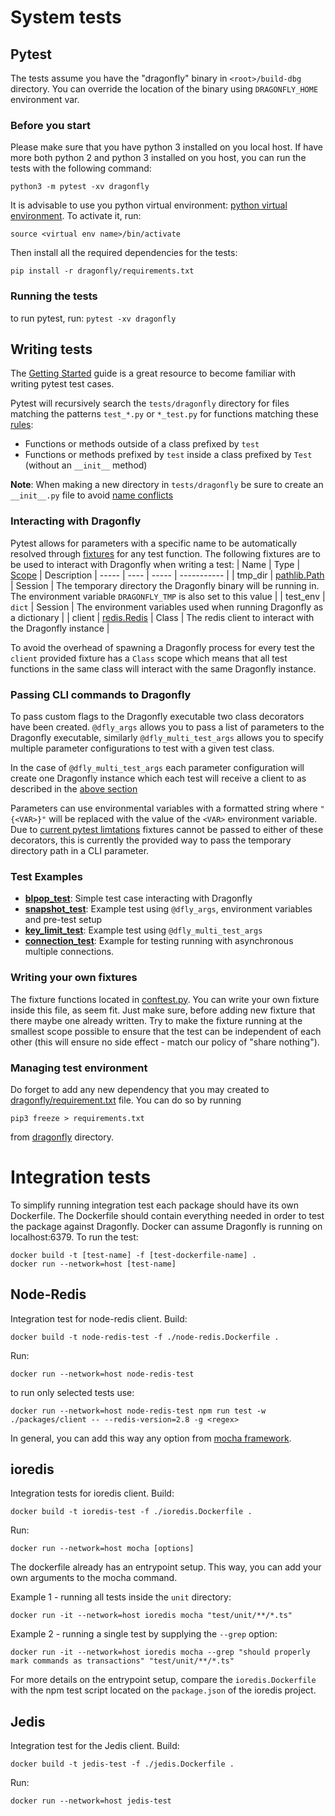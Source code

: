 # System tests


## Pytest

The tests assume you have the "dragonfly" binary in `<root>/build-dbg` directory.
You can override the location of the binary using `DRAGONFLY_HOME` environment var.
### Before you start
Please make sure that you have python 3 installed on you local host.
If have more both python 2 and python 3 installed on you host, you can run the tests with the following command:
```
python3 -m pytest -xv dragonfly
```
It is advisable to use you python virtual environment: [python virtual environment](https://docs.python.org/3/library/venv.html).
To activate it, run:
```
source <virtual env name>/bin/activate
```
Then install all the required dependencies for the tests:
```
pip install -r dragonfly/requirements.txt
```
### Running the tests
to run pytest, run:
`pytest -xv dragonfly`

## Writing tests
The [Getting Started](https://docs.pytest.org/en/7.1.x/getting-started.html) guide is a great resource to become familiar with writing pytest test cases.

Pytest will recursively search the `tests/dragonfly` directory for files matching the patterns `test_*.py` or `*_test.py` for functions matching these [rules](https://docs.pytest.org/en/7.1.x/explanation/goodpractices.html#conventions-for-python-test-discovery):
- Functions or methods outside of a class prefixed by `test`
- Functions or methods prefixed by `test` inside a class prefixed by `Test` (without an `__init__` method)

**Note**: When making a new directory in `tests/dragonfly` be sure to create an `__init__.py` file to avoid [name conflicts](https://docs.pytest.org/en/7.1.x/explanation/goodpractices.html#tests-outside-application-code)

### Interacting with Dragonfly
Pytest allows for parameters with a specific name to be automatically resolved through [fixtures](https://docs.pytest.org/en/7.1.x/explanation/fixtures.html) for any test function. The following fixtures are to be used to interact with Dragonfly when writing a test:
| Name  | Type | [Scope](https://docs.pytest.org/en/7.1.x/how-to/fixtures.html?highlight=scope#scope-sharing-fixtures-across-classes-modules-packages-or-session) | Description
| ----- | ---- | ----- | ----------- |
| tmp_dir | [pathlib.Path](https://docs.python.org/3/library/pathlib.html) | Session | The temporary directory the Dragonfly binary will be running in. The environment variable `DRAGONFLY_TMP` is also set to this value |
| test_env | `dict` | Session | The environment variables used when running Dragonfly as a dictionary |
| client | [redis.Redis](https://redis-py.readthedocs.io/en/stable/connections.html#generic-client) | Class | The redis client to interact with the Dragonfly instance | 

To avoid the overhead of spawning a Dragonfly process for every test the `client` provided fixture has a `Class` scope which means that all test functions in the same class will interact with the same Dragonfly instance.

### Passing CLI commands to Dragonfly
To pass custom flags to the Dragonfly executable two class decorators have been created. `@dfly_args` allows you to pass a list of parameters to the Dragonfly executable, similarly `@dfly_multi_test_args` allows you to specify multiple parameter configurations to test with a given test class.

In the case of `@dfly_multi_test_args` each parameter configuration will create one Dragonfly instance which each test will receive a client to as described in the [above section](#interacting-with-dragonfly)

Parameters can use environmental variables with a formatted string where `"{<VAR>}"` will be replaced with the value of the `<VAR>` environment variable. Due to [current pytest limtations](https://github.com/pytest-dev/pytest/issues/349) fixtures cannot be passed to either of these decorators, this is currently the provided way to pass the temporary directory path in a CLI parameter.

### Test Examples
- **[blpop_test](./dragonfly/blpop_test.py)**: Simple test case interacting with Dragonfly
- **[snapshot_test](./dragonfly/snapshot_test.py)**: Example test using `@dfly_args`, environment variables and pre-test setup
- **[key_limit_test](./dragonfly/key_limit_test.py)**: Example test using `@dfly_multi_test_args`
- **[connection_test](./dragonfly/connection_test.py)**: Example for testing running with asynchronous multiple connections. 

### Writing your own fixtures
The fixture functions located in [conftest.py](./dragonfly/conftest.py).
You can write your own fixture inside this file, as seem fit. Just make sure, before adding new fixture that there maybe one already written.
Try to make the fixture running at the smallest scope possible to ensure that the test can be independent of each other (this will ensure no side effect - match our policy of "share nothing").

### Managing test environment
Do forget to add any new dependency that you may created to [dragonfly/requirement.txt](./dragonfly/requirements.txt) file.
You can do so by running
```
pip3 freeze > requirements.txt 
```
from [dragonfly](./dragonfly/) directory.

# Integration tests
To simplify running integration test each package should have its own Dockerfile. The Dockerfile should contain everything needed in order to test the package against Dragonfly. Docker can assume Dragonfly is running on localhost:6379.
To run the test:
```
docker build -t [test-name] -f [test-dockerfile-name] .
docker run --network=host [test-name]
```

## Node-Redis
Integration test for node-redis client.
Build:
```
docker build -t node-redis-test -f ./node-redis.Dockerfile .
```
Run:
```
docker run --network=host node-redis-test
```

to run only selected tests use:

```
docker run --network=host node-redis-test npm run test -w ./packages/client -- --redis-version=2.8 -g <regex>
```

In general, you can add this way any option from [mocha framework](https://mochajs.org/#command-line-usage).

## ioredis
Integration tests for ioredis client.
Build:
```
docker build -t ioredis-test -f ./ioredis.Dockerfile .
```
Run:
```
docker run --network=host mocha [options]
```
The dockerfile already has an entrypoint setup. This way, you can add your own arguments to the mocha command.

Example 1 - running all tests inside the `unit` directory:
```
docker run -it --network=host ioredis mocha "test/unit/**/*.ts"
```
Example 2 - running a single test by supplying the `--grep` option:
```
docker run -it --network=host ioredis mocha --grep "should properly mark commands as transactions" "test/unit/**/*.ts"
```

For more details on the entrypoint setup, compare the `ioredis.Dockerfile`
with the npm test script located on the `package.json` of the ioredis project.

## Jedis
Integration test for the Jedis client.
Build:
```
docker build -t jedis-test -f ./jedis.Dockerfile .
```
Run:
```
docker run --network=host jedis-test
```
